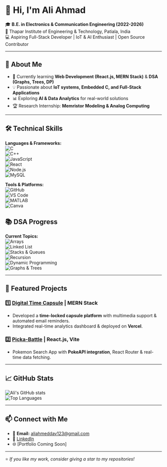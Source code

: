 # 👋 Hi, I'm Ali Ahmad  

🎓 **B.E. in Electronics & Communication Engineering (2022-2026)**  
📍 Thapar Institute of Engineering & Technology, Patiala, India  
💻 Aspiring Full-Stack Developer | IoT & AI Enthusiast | Open Source Contributor  

---

## 🚀 About Me  
- 🌱 Currently learning **Web Development (React.js, MERN Stack)** & **DSA (Graphs, Trees, DP)**  
- 💡 Passionate about **IoT systems, Embedded C, and Full-Stack Applications**  
- 📊 Exploring **AI & Data Analytics** for real-world solutions  
- 🏆 Research Internship: **Memristor Modeling & Analog Computing**  

---

## 🛠️ Technical Skills  

**Languages & Frameworks:**  
![C](https://img.shields.io/badge/C-00599C?style=for-the-badge&logo=c&logoColor=white)  
![C++](https://img.shields.io/badge/C++-00599C?style=for-the-badge&logo=cplusplus&logoColor=white)  
![JavaScript](https://img.shields.io/badge/JavaScript-F7DF1E?style=for-the-badge&logo=javascript&logoColor=black)  
![React](https://img.shields.io/badge/React-20232A?style=for-the-badge&logo=react&logoColor=61DAFB)  
![Node.js](https://img.shields.io/badge/Node.js-43853D?style=for-the-badge&logo=node.js&logoColor=white)  
![MySQL](https://img.shields.io/badge/MySQL-4479A1?style=for-the-badge&logo=mysql&logoColor=white)  


**Tools & Platforms:**  
![GitHub](https://img.shields.io/badge/GitHub-100000?style=for-the-badge&logo=github&logoColor=white)  
![VS Code](https://img.shields.io/badge/VSCode-0078d7?style=for-the-badge&logo=visual-studio-code&logoColor=white)  
![MATLAB](https://img.shields.io/badge/MATLAB-FF4500?style=for-the-badge&logo=mathworks&logoColor=white)  
![Canva](https://img.shields.io/badge/Canva-00C4CC?style=for-the-badge&logo=canva&logoColor=white)  


## 📚 DSA Progress  

**Current Topics:**  
![Arrays](https://img.shields.io/badge/Arrays-Progress-brightgreen?style=for-the-badge)  
![Linked List](https://img.shields.io/badge/Linked%20List-Learning-blue?style=for-the-badge)  
![Stacks & Queues](https://img.shields.io/badge/Stacks%20&%20Queues-Ongoing-orange?style=for-the-badge)  
![Recursion](https://img.shields.io/badge/Recursion-Done-green?style=for-the-badge)  
![Dynamic Programming](https://img.shields.io/badge/DP-Learning-yellow?style=for-the-badge)  
![Graphs & Trees](https://img.shields.io/badge/Graphs%20&%20Trees-In%20Progress-red?style=for-the-badge)  



---

## 📂 Featured Projects  

### 1️⃣ [Digital Time Capsule](https://github.com/Bhayankarcoder/Digital-Time-Capsule-2) | MERN Stack  
- Developed a **time-locked capsule platform** with multimedia support & automated email reminders.  
- Integrated real-time analytics dashboard & deployed on **Vercel**.  

### 2️⃣ [Picka-Battle](https://pikachu-omega.vercel.app/) | React.js, Vite  
- Pokemon Search App with **PokeAPI integration**, React Router & real-time data fetching.  

---

## 📈 GitHub Stats  

![Ali's GitHub stats](https://github-readme-stats.vercel.app/api?username=nextGenAli&show_icons=true&theme=radical)  
![Top Languages](https://github-readme-stats.vercel.app/api/top-langs/?username=nextGenAli&layout=compact&theme=radical)  

---

## 📫 Connect with Me  
- 📧 **Email:** aliahmeddav123@gmail.com  
- 💼 [LinkedIn](https://www.linkedin.com/in/ali-ahmad-35739128b/)  
- 🌐 [Portfolio Coming Soon]  

---

⭐ *If you like my work, consider giving a star to my repositories!*  
